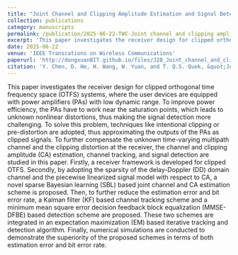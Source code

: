 ```yaml
---
title: "Joint Channel and Clipping Amplitude Estimation and Signal Detection for Clipped OTFS"
collection: publications
category: manuscripts
permalink: /publication/2025-06-22-TWC-Joint channel and clipping amplitude estimation and signal detection for clipped OTFS-number-28
excerpt: 'This paper investigates the receiver design for clipped orthogonal time frequency space (OTFS) systems, where the user devices are equipped with power amplifiers (PAs) with low dynamic range.'
date: 2025-06-22
venue: 'IEEE Transcations on Wireless Communications'
paperurl: 'http://dongxuanBIT.github.io/files/J28_Joint_channel_and_clipping_amplitude_estimation_and_signal_detection_for_clipped_OTFS.pdf'
citation: 'Y. Chen, D. He, H. Wang, W. Yuan, and T. Q.S. Quek, &quot;Joint channel and clipping amplitude estimation and signal detection for clipped OTFS,&quot; <i>IEEE Trans. Wireless Commun.</i>, Early Access, Jun. 2025.'
---
```


This paper investigates the receiver design for clipped orthogonal time frequency space (OTFS) systems, where the user devices are equipped with power amplifiers (PAs) with low dynamic range. To improve power efficiency, the PAs have to work near the saturation points, which leads to unknown nonlinear distortions, thus making the signal detection more challenging. To solve this problem, techniques like intentional clipping or pre-distortion are adopted, thus approximating the outputs of the PAs as clipped signals. To further compensate the unknown time-varying multipath channel and the clipping distortion at the receiver, the channel and clipping amplitude (CA) estimation, channel tracking, and signal detection are studied in this paper. Firstly, a receiver framework is developed for clipped OTFS. Secondly, by adopting the sparsity of the delay-Doppler (DD) domain channel and the piecewise linearized signal model with respect to CA, a novel sparse Bayesian learning (SBL) based joint channel and CA estimation scheme is proposed. Then, to further reduce the estimation error and bit error rate, a Kalman filter (KF) based channel tracking scheme and a minimum mean square error decision feedback block equalization (MMSE-DFBE) based detection scheme are proposed. These two schemes are integrated in an expectation maximization (EM) based iterative tracking and detection algorithm. Finally, numerical simulations are conducted to demonstrate the superiority of the proposed schemes in terms of both estimation error and bit error rate.
